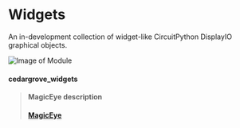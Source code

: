 # Widgets
 An in-development collection of widget-like CircuitPython DisplayIO graphical objects.

 ![Image of Module](https://github.com/CedarGroveStudios/Widgets/blob/master/photos%20and%20graphics/social_wide.png)

#### cedargrove_widgets
>#### MagicEye description
>#### [MagicEye](https://github.com/CedarGroveStudios/Widgets/blob/master/docs/pseudo_readthedocs_magic_eye.pdf)
